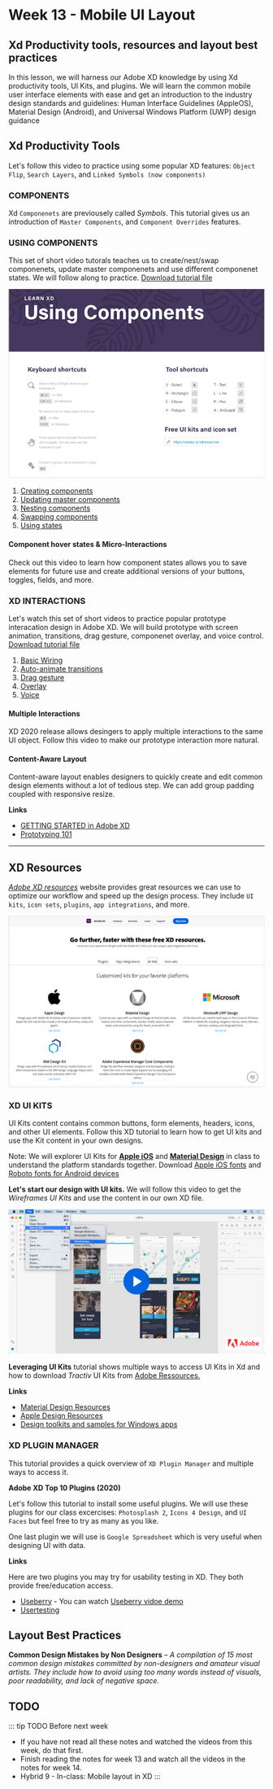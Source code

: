 # Week 13 - Mobile UI Layout

## Xd Productivity tools, resources and layout best practices

In this lesson, we will harness our Adobe XD knowledge by using Xd productivity tools, UI Kits, and plugins. We will learn the common mobile user interface elements with ease and get an introduction to the industry design standards and guidelines: Human Interface Guidelines (AppleOS), Material Design (Android), and Universal Windows Platform (UWP) design guidance 


## Xd Productivity Tools

Let's follow this video to practice using some popular XD features: `Object Flip`, `Search Layers`, and `Linked Symbols (now components)`

<YouTube
  title="Adobe XD December 2018 Release: Cloud Document Sharing"
  url="https://www.youtube.com/embed/wHlcOCJycxw"
/>

### COMPONENTS

Xd `Componenets` are previousely called *Symbols*. This tutorial gives us an introduction of `Master Components`, and `Component Overrides` features.

<YouTube
  title="Introducing Components in Adobe XD"
  url="https://www.youtube.com/embed/qrsuk6zl8B8"
/>

### USING COMPONENTS

This set of short video tutorals teaches us to create/nest/swap componenets, update master componenets and use different componenet states. We will follow along to practice. [Download tutorial file](https://www.dropbox.com/s/vfz93h52t0nsgvz/Components_Demo.xd?dl=0)

![Using Componenets](./usingComponents.png)

1. [Creating components](https://youtu.be/mKp50knMz00)
2. [Updating master components](https://youtu.be/lK9JBk4eIFQ)
3. [Nesting components](https://youtu.be/DPSlmgaF1J8)
4. [Swapping components](https://youtu.be/vzqScGDnrEE)
5. [Using states](https://youtu.be/U4HH8bDkK48)

#### Component hover states & Micro-Interactions

Check out this video to learn how component states allows you to save elements for future use and create additional versions of your buttons, toggles, fields, and more.

<YouTube
  title="Adobe XD – Hover & Micro-Interactions"
  url="https://www.youtube.com/embed/c8ov6IzFE0c"
/>


### XD INTERACTIONS 

Let's watch this set of short videos to practice popular prototype interacation design in Adobe XD. We will build prototype with screen animation, transitions, drag gesture, componenet overlay, and voice control. [Download tutorial file](https://www.dropbox.com/s/j12i70snyblerui/Prototyping_Demo.xd?dl=0)

1. [Basic Wiring](https://youtu.be/V2cXkakhh0Q)
2. [Auto-animate transitions](https://youtu.be/9pRgHdJrCj8)
3. [Drag gesture](https://youtu.be/8w7MdxfBRFQ)
4. [Overlay](https://youtu.be/3tu1_j4PCnE)
5. [Voice](https://youtu.be/LP_fiskLYqs)


#### Multiple Interactions

XD 2020 release allows desingers to apply multiple interactions to the same UI object. Follow this video to make our prototype interaction more natural. 

<YouTube
  title="Multiple Interactions"
  url="https://www.youtube.com/embed/zWQv9Qszm7c"
/>

#### Content-Aware Layout

Content-aware layout enables designers to quickly create and edit common design elements without a lot of tedious step. We can add group padding coupled with responsive resize.

<YouTube
  title="Content-Aware Layout"
  url="https://www.youtube.com/embed/h2yyNV4fnN0"
/>

**Links**
- [GETTING STARTED in Adobe XD](https://letsxd.com/getting-started)
- [Prototyping 101](https://letsxd.com/prototyping)

---

## XD Resources

[*Adobe XD resources*](https://www.adobe.com/ca/products/xd/resources.html) website provides great resources we can use to optimize our workflow and speed up the design process. They include `UI kits`, `icon sets`, `plugins`, `app integrations`, and more. 

<a href="https://www.adobe.com/ca/products/xd/resources.html" target="_blank">![Adobe XD resources](./XdResources.png)</a>


### XD UI KITS

UI Kits content contains common buttons, form elements, headers, icons, and other UI elements. Follow this XD tutorial to learn how to get UI kits and use the Kit content in your own designs. 

Note: We will explorer UI Kits for [**Apple iOS**](https://developer.apple.com/design/resources/) and [**Material Design**](http://download.adobe.com/pub/adobe/xd/ui-kits/xd-resources-material-design-ui.zip?promoid=98SH4RH2&mv=other) in class to understand the platform standards together. Download [Apple iOS fonts](https://developer.apple.com/fonts/) and [Roboto fonts for Android devices](https://material.io/design/typography/understanding-typography.html#system-fonts)

**Let's start our design with UI kits.** We will follow this video to get the *Wireframes UI Kits* and use the content in our own XD file. 

<a href="https://helpx.adobe.com/xd/how-to/ui-kits.html" target="_blank">![Start your design with UI Kits](./wireframeUIkits.png)</a>


**Leveraging UI Kits** tutorial shows multiple ways to access UI Kits in Xd and how to download *Tractiv* UI Kits from [Adobe Ressources.](https://www.adobe.com/ca/products/xd/resources.html) 

<YouTube
  title="Leveraging UI Kits"
  url="https://www.youtube.com/embed/Jgk83qXOYSk"
/>

**Links**
- [Material Design Resources](https://material.io/resources)
- [Apple Design Resources](https://developer.apple.com/design/resources/)
- [Design toolkits and samples for Windows apps](https://docs.microsoft.com/en-us/windows/uwp/design/downloads/)


### XD PLUGIN MANAGER  

This tutorial provides a quick overview of `XD Plugin Manager` and multiple ways to access it. 

<YouTube
  title="XD Plugin Manager"
  url="https://www.youtube.com/embed/YAgKDA6c9_I"
/>

**Adobe XD Top 10 Plugins (2020)** 

Let's follow this tutorial to install some useful plugins. We will use these plugins for our class excercises: `Photosplash 2`, `Icons 4 Design`, and `UI Faces` but feel free to try as many as you like.

<YouTube
  title="Adobe XD Top 10 Plugins (2020)"
  url="https://www.youtube.com/embed/d-Hxze_r9rU"
/>


One last plugin we will use is `Google Spreadsheet` which is very useful when designing UI with data. 

<YouTube
  title="Google Sheets Plugin for Adobe XD – Design with Data"
  url="https://www.youtube.com/embed/g8z0l5moNIw"
/>

**Links**

Here are two plugins you may try for usability testing in XD. They both provide free/education access. 

- [Useberry](https://www.useberry.com/integrations/adobe-xd/) - You can watch [Useberry vidoe demo](https://youtu.be/ecFwUeYtq78) 
- [Usertesting](https://help.usertesting.com/hc/en-us/articles/360014666372)

## Layout Best Practices

**Common Design Mistakes by Non Designers** – *A compilation of 15 most common design mistakes committed by non-designers and amateur visual artists. They include how to avoid using too many words instead of visuals, poor readability, and lack of negative space.* 

<YouTube
  title="GLearn the Most Common Design Mistakes by Non Designers"
  url="https://www.youtube.com/embed/mOA0WH00reA"
/>


## TODO

::: tip TODO Before next week

- If you have not read all these notes and watched the videos from this week, do that first.
- Finish reading the notes for week 13 and watch all the videos in the notes for week 14.
- Hybrid 9 - In-class: Mobile layout in XD
  :::
